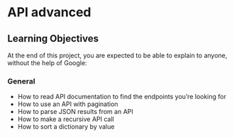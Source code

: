 # API advanced
## Learning Objectives
At the end of this project, you are expected to be able to explain to anyone, without the help of Google:
### General
- How to read API documentation to find the endpoints you’re looking for
- How to use an API with pagination
- How to parse JSON results from an API
- How to make a recursive API call
- How to sort a dictionary by value

